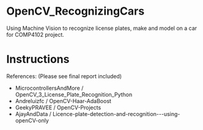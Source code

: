 # OpenCV_RecognizingCars
Using Machine Vision to recognize license plates, make and model on a car for COMP4102 project. 

# Instructions



References:
(Please see final report included) 
-  MicrocontrollersAndMore / OpenCV_3_License_Plate_Recognition_Python 
-  Andreluizfc / OpenCV-Haar-AdaBoost 
-  GeekyPRAVEE / OpenCV-Projects 
-   AjayAndData / Licence-plate-detection-and-recognition---using-openCV-only 
